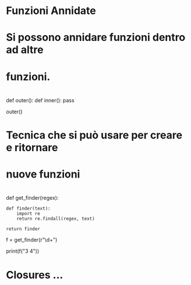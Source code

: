 # Funzioni Annidate


#
# Si possono annidare funzioni dentro ad altre
# funzioni.
#
#
#

def outer():
    def inner():
        pass

outer()


# 
# Tecnica che si può usare per creare e ritornare
# nuove funzioni
#

def get_finder(regex):

    def finder(text):
        import re
        return re.findall(regex, text)

    return finder

f = get_finder(r"\d+")

print(f("3 4"))


#
# Closures ... 
#


